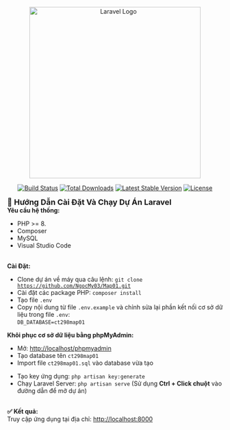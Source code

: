 <p align="center"><a href="https://laravel.com" target="_blank"><img src="https://raw.githubusercontent.com/laravel/art/master/logo-lockup/5%20SVG/2%20CMYK/1%20Full%20Color/laravel-logolockup-cmyk-red.svg" width="400" alt="Laravel Logo"></a></p>

<p align="center">
<a href="https://github.com/laravel/framework/actions"><img src="https://github.com/laravel/framework/workflows/tests/badge.svg" alt="Build Status"></a>
<a href="https://packagist.org/packages/laravel/framework"><img src="https://img.shields.io/packagist/dt/laravel/framework" alt="Total Downloads"></a>
<a href="https://packagist.org/packages/laravel/framework"><img src="https://img.shields.io/packagist/v/laravel/framework" alt="Latest Stable Version"></a>
<a href="https://packagist.org/packages/laravel/framework"><img src="https://img.shields.io/packagist/l/laravel/framework" alt="License"></a>
</p>

<b style="font-size: 18px;">🚀 Hướng Dẫn Cài Đặt Và Chạy Dự Án Laravel</b>
<br><b>Yêu cầu hệ thống:</b><br>
- PHP >= 8.<br>
- Composer<br>
- MySQL<br>
- Visual Studio Code<br>

<br><b>Cài Đặt:</b><br>
- Clone dự án về máy qua câu lệnh: 
  <code>git clone https://github.com/NgocMy03/Map01.git</code><br>
- Cài đặt các package PHP: 
  <code>composer install</code><br>
- Tạo file <code>.env</code><br>
- Copy nội dung từ file <code>.env.example</code> và chỉnh sửa lại phần kết nối cơ sở dữ liệu trong file <code>.env</code>:<br>
  <code>DB_DATABASE=ct298map01</code><br>

<b>Khôi phục cơ sở dữ liệu bằng phpMyAdmin:</b><br>
+ Mở: <a href="http://localhost/phpmyadmin" target="_blank">http://localhost/phpmyadmin</a><br>
+ Tạo database tên <code>ct298map01</code><br>
+ Import file <code>ct298map01.sql</code> vào database vừa tạo<br>

- Tạo key ứng dụng:
  <code>php artisan key:generate</code><br>
- Chạy Laravel Server: 
  <code>php artisan serve</code> 
  (Sử dụng <b>Ctrl + Click chuột</b> vào đường dẫn để mở dự án)<br>

<br><b>✅ Kết quả:</b><br>
Truy cập ứng dụng tại địa chỉ: 
<a href="http://localhost:8000" target="_blank">http://localhost:8000</a>








